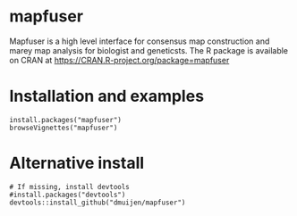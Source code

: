 # mapfuser
Mapfuser is a high level interface for consensus map construction and marey map analysis for biologist and geneticsts. The R package
is available on CRAN at https://CRAN.R-project.org/package=mapfuser

# Installation and examples

``` 
install.packages("mapfuser")
browseVignettes("mapfuser")
```

# Alternative install

```
# If missing, install devtools
#install.packages("devtools")
devtools::install_github("dmuijen/mapfuser")
```

